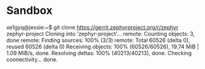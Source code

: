 # Sandbox

xe1gyq@jessie:~$ git clone https://gerrit.zephyrproject.org/r/zephyr zephyr-project
Cloning into 'zephyr-project'...
remote: Counting objects: 3, done
remote: Finding sources: 100% (3/3)
remote: Total 60526 (delta 0), reused 60526 (delta 0)
Receiving objects: 100% (60526/60526), 19.74 MiB | 1.09 MiB/s, done.
Resolving deltas: 100% (40213/40213), done.
Checking connectivity... done.
